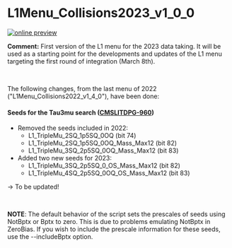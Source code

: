 # L1Menu_Collisions2023_v1_0_0

[![online preview](https://img.shields.io/badge/Online%20preview-click%20here-blue)](https://htmlpreview.github.io/?https://github.com/cms-l1-dpg/L1MenuRun3/blob/master/development/L1Menu_Collisions2023_v1_0_0/L1Menu_Collisions2023_v1_0_0.html)

**Comment:** 
First version of the L1 menu for the 2023 data taking. It will be used as a starting point for the developments and updates of the L1 menu targeting the first round of integration (March 8th).

<br/>

The following changes, from the last menu of 2022 ("L1Menu_Collisions2022_v1_4_0"), have been done:

#### Seeds for the Tau3mu search ([CMSLITDPG-960](https://its.cern.ch/jira/browse/CMSLITDPG-960))
   - Removed the seeds included in 2022: 
      - L1_TripleMu_2SQ_1p5SQ_0OQ (bit 74) 
      - L1_TripleMu_2SQ_1p5SQ_0OQ_Mass_Max12 (bit 82)
      - L1_TripleMu_3SQ_2p5SQ_0OQ_Mass_Max12 (bit 83)
   - Added two new seeds for 2023:
      - L1_TripleMu_3SQ_2p5SQ_0_OS_Mass_Max12 (bit 82) 
      - L1_TripleMu_4SQ_2p5SQ_0OQ_OS_Mass_Max12 (bit 83) 

-> To be updated!

<br/>

**NOTE**: The default behavior of the script sets the prescales of seeds using NotBptx or Bptx to zero. This is due to problems emulating NotBptx in ZeroBias. If you wish to include the prescale information for these seeds, use the --includeBptx option.
